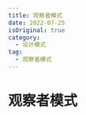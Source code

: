 ```yaml
---
title: 观察者模式
date: 2022-07-25
isOriginal: true
category:
  - 设计模式
tag:
  - 观察者模式
---
```


# 观察者模式

<!-- more -->